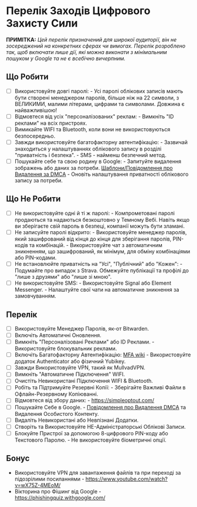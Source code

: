 # Перелік Заходів Цифрового Захисту Сили
**ПРИМІТКА:** _Цей перелік призначений для широкої аудиторії, він не зосереджений на конкретних сферах чи вимогах. Перелік розроблено так, щоб включати лише дії, які можна виконати з мінімальним пошуком у Google та не є всебічно вичерпним._

## Що Робити

- [ ] Використовуйте довгі паролі:
      - Усі паролі облікових записів мають бути створені менеджером паролів, більше ніж на 22 символи, з ВЕЛИКИМИ, малими літерами, цифрами та символами.
      Довжина є найважливішою!
- [ ] Відмовтеся від усіх "персоналізованих" реклам:
      - Вимкніть "ID реклами" на всіх пристроях.
- [ ] Вимикайте WIFI та Bluetooth, коли вони не використовуються безпосередньо.
- [ ] Завжди використовуйте багатофакторну автентифікацію:
      - Зазвичай знаходиться у налаштуваннях облікового запису в розділі "приватність і безпека".
      - SMS - найменш безпечний метод.
- [ ] Пошукайте себе та свою родину в Google:
      - Запитуйте видалення зображень або даних за потреби. [Шаблони/Повідомлення про Видалення за DMCA](https://github.com/irregularchat/public-resources/blob/main/Templates/DMCA%20Takedown%20Notice.md)
      - Оновіть налаштування приватності облікового запису за потреби.

## Що Не Робити

- [ ] Не використовуйте одні й ті ж паролі:
      - Компрометовані паролі продаються та надаються безкоштовно у Темному Вебі. Навіть якщо ви зберігаєте свій пароль в безпеці, компанії можуть бути зламані.
- [ ] Не записуйте паролі відкрито:
      - Використовуйте менеджер паролів, який зашифрований від кінця до кінця для зберігання паролів, PIN-кодів та комбінацій.
      - Використовуйте чат з автоматичним зникненням, що зашифрований, як мінімум, для обміну комбінаціями або PIN-кодами.
- [ ] Не встановлюйте приватність на "Усі", "Публічний" або "Кожен":
      - Подумайте про випадок з Strava. Обмежуйте публікації та профілі до "лише з друзями" або "лише зі мною".
- [ ] Не використовуйте SMS:
      - Використовуйте Signal або Element Messenger.
      - Налаштуйте свої чати на автоматичне зникнення за замовчуванням.

## Перелік

- [ ] Використовуйте Менеджер Паролів, як-от Bitwarden.
- [ ] Включіть Автоматичні Оновлення.
- [ ] Вимкніть "Персоналізовані Реклами" або ID Реклами.
      - Використовуйте блокувальник реклами.
- [ ] Включіть Багатофакторну Автентифікацію: [MFA wiki](https://wiki.irregularchat.com/en/resources/guides/dfp-guide/mfa-guide)
      - Використовуйте додаток Authenticator або фізичний Yubikey.
- [ ] Завжди Використовуйте VPN, такий як MullvadVPN.
- [ ] Вимкніть "Автоматичне Підключення" WIFI.
- [ ] Очистіть Невикористані Підключення WIFI & Bluetooth.
- [ ] Робіть та Підтримуйте Резервні Копії:
      - Зберігайте Важливі Файли в Офлайн-Резервному Копіюванні.
- [ ] Відмовтеся від збору даних:
      - https://simpleoptout.com/
- [ ] Пошукайте Себе в Google.
      - [Повідомлення про Видалення DMCA](https://github.com/irregularchat/public-resources/blob/main/Templates/DMCA%20Takedown%20Notice.md) та Видалення Особистого Контенту.
- [ ] Видаліть Невикористані або Невпізнані Додатки.
- [ ] Створіть та Використовуйте НЕ-Адміністраторські Облікові Записи.
- [ ] Блокуйте Пристрої за допомогою 8-цифрового PIN-коду або Текстового Паролю.
      - Не використовуйте біометричні опції.

## Бонус
- Використовуйте VPN для завантаження файлів та при переході за підозрілими посиланнями - https://www.youtube.com/watch?v=wX75Z-4MEoM/
- Вікторина про Фішинг від Google - https://phishingquiz.withgoogle.com/

